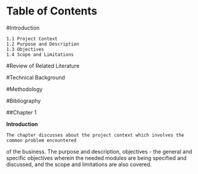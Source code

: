 Table of Contents 
==================

#Introduction 

	1.1 Project Context
	1.2	Purpose and Description					
	1.3	Objectives
	1.4 Scope and Limitations

	
#Review of Related Literature

	
#Technical Background

	
#Methodology


#Bibliography

##Chapter 1

__Introduction__

	The chapter discusses about the project context which involves the common problem encountered
of the business. The purpose and description, objectives - the general and specific objectives wherein
the needed modules are being specified and discussed, and the scope and limitations are also covered.





